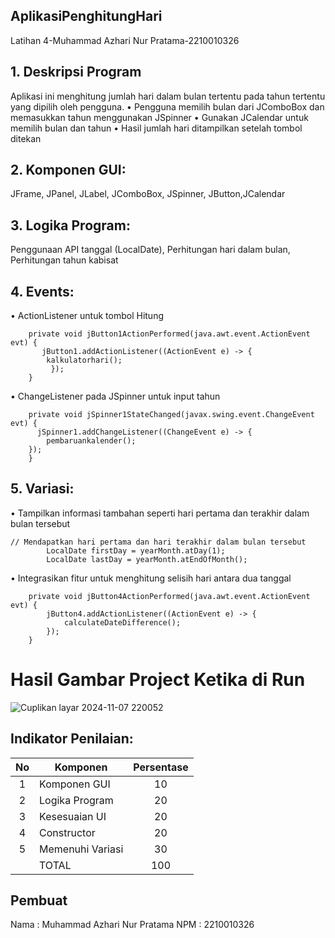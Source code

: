 ## AplikasiPenghitungHari
 Latihan 4-Muhammad Azhari Nur Pratama-2210010326

## 1. Deskripsi Program
Aplikasi ini menghitung jumlah hari dalam bulan tertentu pada tahun tertentu yang dipilih oleh pengguna.
• Pengguna memilih bulan dari JComboBox dan memasukkan tahun menggunakan JSpinner
• Gunakan JCalendar untuk memilih bulan dan tahun
• Hasil jumlah hari ditampilkan setelah tombol ditekan
  
## 2. Komponen GUI: 
JFrame, JPanel, JLabel, JComboBox, JSpinner, JButton,JCalendar

## 3. Logika Program: 
Penggunaan API tanggal (LocalDate), Perhitungan hari dalam bulan, Perhitungan tahun kabisat

## 4. Events:
• ActionListener untuk tombol Hitung
```
    private void jButton1ActionPerformed(java.awt.event.ActionEvent evt) {                                         
       jButton1.addActionListener((ActionEvent e) -> {
        kalkulatorhari();
         });
    } 
```

• ChangeListener pada JSpinner untuk input tahun
```
    private void jSpinner1StateChanged(javax.swing.event.ChangeEvent evt) {                                       
      jSpinner1.addChangeListener((ChangeEvent e) -> {
        pembaruankalender();
    });
    }  
```

## 5. Variasi:
• Tampilkan informasi tambahan seperti hari pertama dan terakhir dalam bulan tersebut
```
// Mendapatkan hari pertama dan hari terakhir dalam bulan tersebut
        LocalDate firstDay = yearMonth.atDay(1);
        LocalDate lastDay = yearMonth.atEndOfMonth();
```

• Integrasikan fitur untuk menghitung selisih hari antara dua tanggal
```
    private void jButton4ActionPerformed(java.awt.event.ActionEvent evt) {                                         
        jButton4.addActionListener((ActionEvent e) -> {
            calculateDateDifference();
        });
    }                                        

```

# Hasil Gambar Project Ketika di Run
![Cuplikan layar 2024-11-07 220052](https://github.com/user-attachments/assets/147d07ae-e4d8-4317-bcdc-135710eabc52)


## Indikator Penilaian:
| No  | Komponen         |  Persentase  |
| :-: | --------------   |   :-----:    |
|  1  | Komponen GUI     |    10    |
|  2  | Logika Program   |    20    |
|  3  | Kesesuaian UI    |    20    |
|  4  | Constructor      |    20    |
|  5  | Memenuhi Variasi |    30    |
|     | TOTAL        | 100 |


## Pembuat
Nama  : Muhammad Azhari Nur Pratama
NPM   : 2210010326
